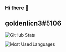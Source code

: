 ### Hi there 👋
## goldenlion3#5106

![GitHub Stats](https://github-readme-stats.vercel.app/api?username=TomDra&theme=dark&hide=prs,issues&show_icons=true)

![Most Used Languages](https://github-readme-stats.vercel.app/api/top-langs?username=TomDra&theme=dark&layout=compact)

<!--
**TomDra/TomDra** is a ✨ _special_ ✨ repository because its `README.md` (this file) appears on your GitHub profile.

Here are some ideas to get you started:

- 🔭 I’m currently working on ...
- 🌱 I’m currently learning ...
- 👯 I’m looking to collaborate on ...
- 🤔 I’m looking for help with ...
- 💬 Ask me about ...
- 📫 How to reach me: ...
- 😄 Pronouns: ...
- ⚡ Fun fact: ...
-->
